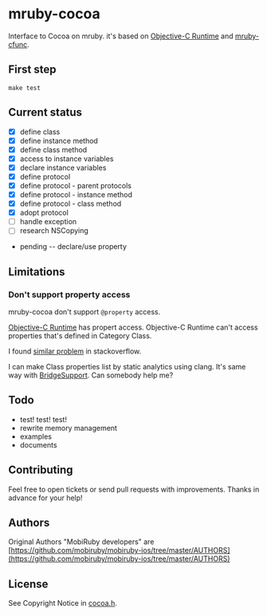 # mruby-cocoa

Interface to Cocoa on mruby.
it's based on [Objective-C Runtime](https://developer.apple.com/library/mac/#documentation/Cocoa/Reference/ObjCRuntimeRef/Reference/reference.html) and [mruby-cfunc](https://github.com/mobiruby/mruby-cfunc/).


## First step

    make test


## Current status

- [x] define class
- [x] define instance method
- [x] define class method
- [x] access to instance variables
- [x] declare instance variables
- [x] define protocol
- [x] define protocol - parent protocols
- [x] define protocol - instance method
- [x] define protocol - class method
- [x] adopt protocol
- [ ] handle exception
- [ ] research NSCopying

- pending
-- declare/use property


## Limitations

### Don't support property access

mruby-cocoa don't support `@property` access.

[Objective-C Runtime](https://developer.apple.com/library/ios/#documentation/Cocoa/Reference/ObjCRuntimeRef/Reference/reference.html) has propert access. Objective-C Runtime can't access properties that's defined in Category Class.

I found [similar problem](http://stackoverflow.com/questions/9639250/how-to-dynamically-determine-objective-c-property-type) in stackoverflow.

I can make Class properties list by static analytics using clang. It's same way with [BridgeSupport](http://developer.apple.com/library/mac/#documentation/Darwin/Reference/ManPages/man5/BridgeSupport.5.html). Can somebody help me?



## Todo

* test! test! test!
* rewrite memory management
* examples
* documents


## Contributing

Feel free to open tickets or send pull requests with improvements.
Thanks in advance for your help!


## Authors

Original Authors "MobiRuby developers" are [https://github.com/mobiruby/mobiruby-ios/tree/master/AUTHORS](https://github.com/mobiruby/mobiruby-ios/tree/master/AUTHORS)


## License

See Copyright Notice in [cocoa.h](https://github.com/mobiruby/mruby-cocoa/blob/master/include/cocoa.h).

